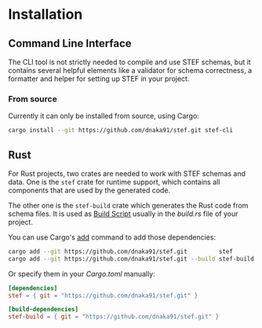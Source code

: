 # Installation

<!-- toc -->

## Command Line Interface

The CLI tool is not strictly needed to compile and use STEF schemas, but it contains several helpful elements like a validator for schema correctness, a formatter and helper for setting up STEF in your project.

### From source

Currently it can only be installed from source, using Cargo:

```sh
cargo install --git https://github.com/dnaka91/stef.git stef-cli
```

## Rust

For Rust projects, two crates are needed to work with STEF schemas and data. One is the `stef` crate for runtime support, which contains all components that are used by the generated code.

The other one is the `stef-build` crate which generates the Rust code from schema files. It is used as [Build Script](https://doc.rust-lang.org/cargo/reference/build-scripts.html) usually in the _build.rs_ file of your project.

You can use Cargo's [add](https://doc.rust-lang.org/cargo/commands/cargo-add.html) command to add those dependencies:

```sh
cargo add --git https://github.com/dnaka91/stef.git         stef
cargo add --git https://github.com/dnaka91/stef.git --build stef-build
```

Or specify them in your _Cargo.toml_ manually:

```toml
[dependencies]
stef = { git = "https://github.com/dnaka91/stef.git" }

[build-dependencies]
stef-build = { git = "https://github.com/dnaka91/stef.git" }
```
